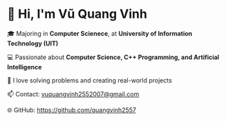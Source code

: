 <!DOCTYPE html>
<html lang="en">
<head>
  <meta charset="UTF-8">
  <meta name="viewport" content="width=device-width, initial-scale=1.0">
</head>
<body>
  <div class="card">
    <h1>👋 Hi, I'm Vũ Quang Vinh</h1>
    <p>🎓 Majoring in <strong>Computer Scienece</strong>, at <strong>University of Information Technology (UIT)</strong></p>
    <p>💻 Passionate about <strong>Computer Science, C++ Programming, and Artificial Intelligence</strong></p>
    <p>🚀 I love solving problems and creating real-world projects</p>
    <p>📫 Contact: <a href="mailto:vuquangvinh2552007@gmail.com">vuquangvinh2552007@gmail.com</a></p>
    <p>🌐 GitHub: <a href="https://github.com/quangvinh2557" target="_blank">https://github.com/quangvinh2557</a></p>
  </div>
</body>
</html>
